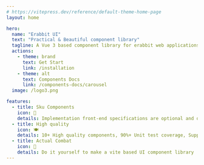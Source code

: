 ```yaml
---
# https://vitepress.dev/reference/default-theme-home-page
layout: home

hero:
  name: "Erabbit UI"
  text: "Practical & Beautiful component library"
  tagline: A Vue 3 based component library for erabbit web applications
  actions:
    - theme: brand
      text: Get Start
      link: /installation
    - theme: alt
      text: Components Docs
      link: /components-docs/carousel
  image: /logo3.png

features:
  - title: Sku Components
    icon: 🍧
    details: Implementation front-end specifications are optional and disabled
  - title: High quality
    icon: 🍽️
    details: 10+ High quality components, 90%+ Unit test coverage, Support Tree Shaking
  - title: Actual Combat
    icon: 🍔
    details: Do it yourself to make a vite based UI component library
---
```


